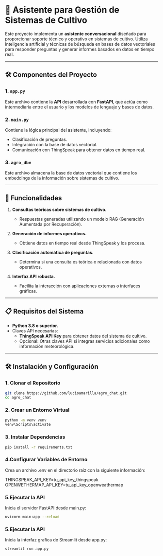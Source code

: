 # 🌱 Asistente para Gestión de Sistemas de Cultivo

Este proyecto implementa un **asistente conversacional** diseñado para proporcionar soporte técnico y operativo en sistemas de cultivo. Utiliza inteligencia artificial y técnicas de búsqueda en bases de datos vectoriales para responder preguntas y generar informes basados en datos en tiempo real.

---

## 🛠️ Componentes del Proyecto

### 1. **`app.py`**
Este archivo contiene la **API** desarrollada con **FastAPI**, que actúa como intermediaria entre el usuario y los modelos de lenguaje y bases de datos.

### 2. **`main.py`**
Contiene la lógica principal del asistente, incluyendo:
   - Clasificación de preguntas.
   - Integración con la base de datos vectorial.
   - Comunicación con ThingSpeak para obtener datos en tiempo real.

### 3. **`agro_dbv`**
Este archivo almacena la base de datos vectorial que contiene los embeddings de la información sobre sistemas de cultivo.

---

## 🚀 Funcionalidades

1. **Consultas teóricas sobre sistemas de cultivo.**
   - Respuestas generadas utilizando un modelo RAG (Generación Aumentada por Recuperación).

2. **Generación de informes operativos.**
   - Obtiene datos en tiempo real desde ThingSpeak y los procesa.

3. **Clasificación automática de preguntas.**
   - Determina si una consulta es teórica o relacionada con datos operativos.

4. **Interfaz API robusta.**
   - Facilita la interacción con aplicaciones externas o interfaces gráficas.

---

## 📋 Requisitos del Sistema

- **Python 3.8 o superior.**
- Claves API necesarias:
  - **ThingSpeak API Key** para obtener datos del sistema de cultivo.
  - Opcional: Otras claves API si integras servicios adicionales como información meteorológica.

---

## 🛠️ Instalación y Configuración

### 1. **Clonar el Repositorio**

```bash
git clone https://github.com/lucioamarilla/agro_chat.git
cd agro_chat 
```

### 2. **Crear un Entorno Virtual**

```bash
python -m venv venv
venv\Scripts\activate
```

### 3. **Instalar Dependencias**

```bash
pip install -r requirements.txt
```

### 4.Configurar Variables de Entorno

Crea un archivo .env en el directorio raíz con la siguiente información:

THINGSPEAK_API_KEY=tu_api_key_thingspeak
OPENWETHERMAP_API_KEY=tu_api_key_openweathermap

### 5.Ejecutar la API

Inicia el servidor FastAPI desde main.py:

```bash
uvicorn main:app --reload
```

### 5.Ejecutar la API

Inicia la interfaz grafica de Streamlit desde app.py:

```bash
streamlit run app.py
```